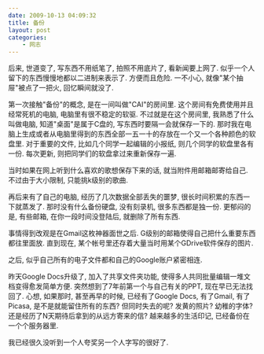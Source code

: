 ```yaml
---
date: 2009-10-13 04:09:32
title: 备份
layout: post
categories:
    - 网志
---
```


后来, 世道变了, 写东西不用纸笔了, 拍照不用底片了, 看新闻要上网了. 似乎一个人留下的东西慢慢地都以二进制来表示了. 方便而且危险. 一不小心, 就像"某个抽屉"被点了一把火, 回忆瞬间就没了.

第一次接触"备份"的概念, 是在一间叫做"CAI"的房间里. 这个房间有免费使用并且经常死机的电脑, 电脑里有很不稳定的软驱. 不过就是在这个房间里, 我熟悉了什么叫做电脑, 知道"桌面"是属于C盘的, 写东西时要隔一会就保存一下的. 那时我在电脑上生成或者从电脑里得到的东西全部一五一十的存放在一个又一个各种颜色的软盘里. 对于重要的文件, 比如几个同学一起编辑的小报纸, 则几个同学的软盘里各有一份. 每次更新, 则把同学们的软盘拿过来重新保存一遍.

当时如果在网上听到什么喜欢的歌想保存下来的话, 就当附件用邮箱邮寄给自己. 不过由于大小限制, 只能挑k级别的歌曲.

再后来有了自己的电脑, 经历了几次数据全部丢失的噩梦, 很长时间积累的东西一下就蒸发了. 那时没有什么备份硬盘, 没有刻录机, 很多东西都是独一份. 更郁闷的是, 有些邮箱, 在你一段时间没登陆后, 就删除了所有东西.

事情得到改观是在Gmail这枚神器面世之后. G级别的邮箱使得自己把什么重要东西都往里面放. 直到现在, 某个帐号里还存着大量当时用某个GDrive软件保存的图片.

之后, 似乎自己所有的电子文件都和自己的Google账户紧密相连.

昨天Google Docs升级了, 加入了共享文件夹功能, 使得多人共同批量编辑一堆文档变得愈发简单方便. 突然想到了7年前第一个与自己有关的PPT, 现在早已无法找回了. 心想, 如果那时, 甚至再早的时候, 已经有了Google Docs, 有了Gmail, 有了Picasa, 是不是就能留住所有的东西? 但同时失去的呢? 发黄的照片? 幼稚的字体? 还是经历了N天期待后拿到的从远方寄来的信? 越来越多的生活印记, 已经备份在一个个服务器里.

我已经很久没听到一个人夸奖另一个人字写的很好了.
